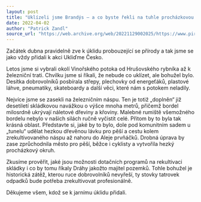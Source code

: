 ```yaml
---
layout: post
title: "Uklízeli jsme Brandýs – a co byste řekli na tuhle procházkovou trasu?"
date: 2022-04-02
author: "Patrick Zandl"
source_url: "https://web.archive.org/web/20221129002025/https://www.piratibrandys.cz/clanek/2022-04-02-uklizeli-jsme-brandys-a-co-byste-rekli-na-tuhle-prochazkovou-trasu"
---
```

Začátek dubna pravidelně zve k úklidu probouzející se přírody a tak jsme se jako vždy přidali k akci Ukliďme Česko.

Letos jsme si vybrali okolí Vinořského potoka od Hrušovského rybníka až k železniční trati. Chvilku jsme si říkali, že nebude co uklízet, ale bohužel bylo. Desítka dobrovolníků posbírala střepy, plechovky od energeťáků, plastové láhve, pneumatiky, skateboardy a další věci, které nám s potokem neladily.

Nejvíce jsme se zasekli na železničním náspu. Ten je totiž „doplněn“ již desetiletí skládkovou navážkou o výšce mnoha metrů, přičemž bordel milosrdně ukrývají náletové dřeviny a křoviny. Malebné rumiště všemožného bordelu nebylo v našich silách ručně vyčistit celé. Přitom by to byla tak krásná oblast. Představte si, jaké by to bylo, dole pod komunitním sadem u „tunelu“ udělat hezkou dřevěnou lávku pro pěší a cestu kolem zrekultivovaného náspu až nahoru do Aleje prvňáčků. Drobná úprava by zase zprůchodnila město pro pěší, běžce i cyklisty a vytvořila hezký procházkový okruh.

Zkusíme prověřit, jaké jsou možnosti dotačních programů na rekultivaci skládky i co by tomu říkaly Dráhy jakožto majitel pozemků. Tohle bohužel je historická zátěž, kterou ruce dobrovolníků nevyřeší, ty stovky tatrovek odpadků bude potřeba zrekultivovat profesionálně.

Děkujeme všem, kdož se k jarnímu úklidu přidali.

